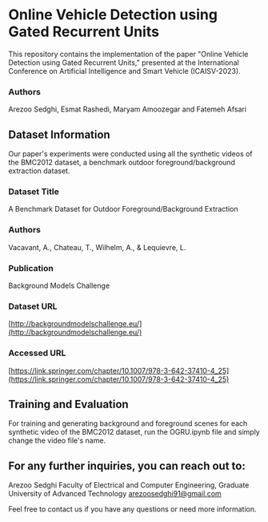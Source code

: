 # Online Vehicle Detection using Gated Recurrent Units

This repository contains the implementation of the paper "Online Vehicle Detection using Gated Recurrent Units," presented at the International Conference on Artificial Intelligence and Smart Vehicle (ICAISV-2023).
### Authors 
Arezoo Sedghi, Esmat Rashedi, Maryam Amoozegar and Fatemeh Afsari

## Dataset Information

Our paper's experiments were conducted using all the synthetic videos of the BMC2012 dataset, a benchmark outdoor foreground/background extraction dataset.

### Dataset Title
A Benchmark Dataset for Outdoor Foreground/Background Extraction

### Authors
Vacavant, A., Chateau, T., Wilhelm, A., & Lequievre, L.

### Publication
Background Models Challenge

### Dataset URL
[http://backgroundmodelschallenge.eu/](http://backgroundmodelschallenge.eu/)

### Accessed URL
[https://link.springer.com/chapter/10.1007/978-3-642-37410-4_25](https://link.springer.com/chapter/10.1007/978-3-642-37410-4_25)

## Training and Evaluation

For training and generating background and foreground scenes for each synthetic video of the BMC2012 dataset, run the OGRU.ipynb file and simply change the video file's name.

## For any further inquiries, you can reach out to:

Arezoo Sedghi
Faculty of Electrical and Computer Engineering, Graduate University of Advanced Technology
arezoosedghi91@gmail.com

Feel free to contact us if you have any questions or need more information.

